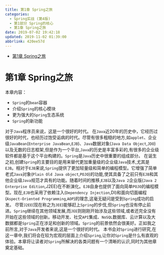 ```yaml
---
title: 第1章 Spring之旅
categories: 
  - Spring实战 (第4版)
  - 第1部分 Spring的核心
  - 第1章 Spring之旅
date: 2019-07-02 19:42:18
updated: 2019-11-02 01:39:00
abbrlink: 420ee57d
---
```

- [第1章 Spring之旅](/ReadingNotes/420ee57d/#第1章-Spring之旅)

<!--more-->
<script src="https://cdn.bootcss.com/jquery/3.4.0/jquery.slim.min.js"></script>
<script>$(document).ready(function () {$(".post-body > ul:nth-child(1)").hide();});</script>

<!--end-->
# 第1章 Spring之旅 #
本章内容：
- `Spring`的`bean`容器
- 介绍`Spring`的核心模块
- 更为强大的`Spring`生态系统
- `Spring`的新功能

对于`Java`程序员来说，这是一个很好的时代。
在`Java`近20年的历史中，它经历过很好的时代，也经历过饱受诟病的时代。尽管有很多粗糙的地方,如`applet`、企业级`JavaBean`(`Enterprise JavaBean`,`EJB`)、`Java`数据对象(`Java Data Object`,`JDO`)以及无数的日志框架,但是作为一个平台,`Java`的历史是丰富多彩的,有很多的企业级软件都是基于这个平台构建的。`Spring`是`Java`历史中很重要的组成部分。
在诞生之初,创建`Spring`的主要目的是用来替代更加重量级的企业级`Java`技术,尤其是`EJB`。相对于`EJB`来说,`Spring`提供了更加轻量级和简单的编程模型。它增强了简单老式`Java`对象(`Plain Old Java object`,`POJO`)的功能,使其具备了之前只有`EJB`和其他企业级`Java`规范才具有的功能。随着时间的推移,`EJB`以及`Java 2`企业版(`Java 2 Enterprise Edition`,J2EE)在不断演化。`EJB`自身也提供了面向简单`POJO`的编程模型。现在,`EJB`也采用了依赖注入(`Dependency Injection`,DI)和面向切面编程(`Aspect-Oriented Programming`,`AOP`)的理念,这毫无疑问是受到`Spring`成功的启发。
尽管`J2EE`(现在称之为`JEE`)能够赶上`Spring`的步伐,但`Spring`也没有停止前进。`Spring`继续在其他领域发展,而`JEE`则刚刚开始涉及这些领域,或者还完全没有开始在这些领域的创新。移动开发、社交`API`集成、`NoSQL`数据库、云计算以及大数据都是`Spring`正在涉足和创新的领域。`Spring`的前景依然会很美好。正如我之前所言,对于`Java`开发者来说,这是一个很好的时代。
本书会对`Spring`进行研究,在这一章中,我们将会在较为宏观的层面上介绍`Spring`,让你对`Spring`是什么有直观的体验。本章将让读者对`Spring`所解决的各类问题有一个清晰的认识,同时为其他章奠定基础。

